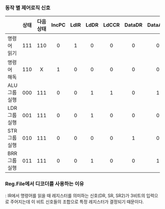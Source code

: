 ### 동작 별 제어로직 신호
||상태|다음상태|IncPC|LdIR|LdDR|LdCCR|DataDR|DataALU|AddrPC|AddrALU|MemEn|MemWr|
|:-|:-:|:-:|:-:|:-:|:-:|:-:|:-:|:-:|:-:|:-:|:-:|:-:|
|명령어 읽기|111|110|0|1|0|0|0|0|1|0|1|0|
|명령어 해독|110|X|1|0|0|0|0|0|0|0|0|0|X|
|ALU 그룹 실행|000|111|0|0|1|1|0|1|0|0|0|X|
|LDR 그룹 실행|001|111|0|0|1|0|0|0|0|1|1|0|
|STR 그룹 실행|010|111|0|0|0|0|1|0|0|1|1|1|
|BRR 그룹 실행|011|111|0|0|1|0|0|1|0|0|0|X|

### Reg.File에서 디코더를 사용하는 이유
: IR에서 명령어를 읽을 때 레지스터를 의미하는 신호(DR, SR, SR2)가 3비트의 입력으로 주어지는데 이 비트 신호들의 조합으로 특정 레지스터가 결정되기 때문이다.
